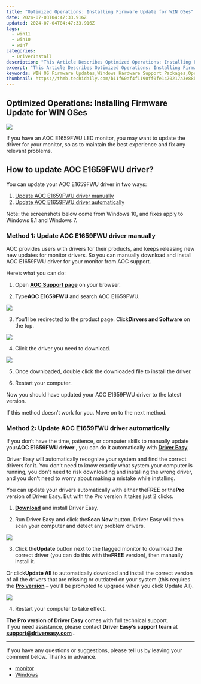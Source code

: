 ```yaml
---
title: "Optimized Operations: Installing Firmware Update for WIN OSes"
date: 2024-07-03T04:47:33.916Z
updated: 2024-07-04T04:47:33.916Z
tags:
  - win11
  - win10
  - win7
categories:
  - DriverInstall
description: "This Article Describes Optimized Operations: Installing Firmware Update for WIN OSes"
excerpt: "This Article Describes Optimized Operations: Installing Firmware Update for WIN OSes"
keywords: WIN OS Firmware Updates,Windows Hardware Support Packages,Operating System Security Patches,Firmware Optimization Tutorials,Latest WIN Updates Guide,Hardware Compatibility with WIN OS,Improving System Performance in WIN
thumbnail: https://thmb.techidaily.com/b11f60af4f1190ff0fe1470217a3e88ba5ec7f084c8dd4d5a027c3574d3f04e3.jpg
---
```


## Optimized Operations: Installing Firmware Update for WIN OSes

![](https://images.drivereasy.com/wp-content/uploads/2019/09/image-883.png)

 If you have an AOC E1659FWU LED monitor, you may want to update the driver for your monitor, so as to maintain the best experience and fix any relevant problems.

## How to update AOC E1659FWU driver?

You can update your AOC E1659FWU driver in two ways:

1. [Update AOC E1659FWU driver manually](#m1)
2. [Update AOC E1659FWU driver automatically](#m2)

 Note: the screenshots below come from Windows 10, and fixes apply to Windows 8.1 and Windows 7.

### Method 1: Update AOC E1659FWU driver manually

 AOC provides users with drivers for their products, and keeps releasing new new updates for monitor drivers. So you can manually download and install AOC E1659FWU driver for your monitor from AOC support.

Here’s what you can do:

 1) Open **[AOC Support page](https://us.aoc.com/)**  on your browser.

 2) Type**AOC E1659FWU** and search AOC E1659FWU.

![](https://images.drivereasy.com/wp-content/uploads/2019/09/image-878.png)

 3) You’ll be redirected to the product page. Click**Dirvers and Software** on the top.

![](https://images.drivereasy.com/wp-content/uploads/2019/09/image-879.png)

4) Click the driver you need to download.

![](https://images.drivereasy.com/wp-content/uploads/2019/09/image-880.png)

 5) Once downloaded, double click the downloaded file to install the driver.

 6) Restart your computer.

 Now you should have updated your AOC E1659FWU driver to the latest version.

If this method doesn’t work for you. Move on to the next method.

### Method 2: Update AOC E1659FWU driver automatically

 If you don’t have the time, patience, or computer skills to manually update your**AOC E1659FWU driver** , you can do it automatically with **[Driver Easy](https://tools.techidaily.com/drivereasy/download/)**  .

 Driver Easy will automatically recognize your system and find the correct drivers for it. You don’t need to know exactly what system your computer is running, you don’t need to risk downloading and installing the wrong driver, and you don’t need to worry about making a mistake while installing.

 You can update your drivers automatically with either the**FREE** or the**Pro** version of Driver Easy. But with the Pro version it takes just 2 clicks.

 1) **[Download](https://tools.techidaily.com/drivereasy/download/)**  and install Driver Easy.

 2) Run Driver Easy and click the**Scan Now** button. Driver Easy will then scan your computer and detect any problem drivers.

![](https://images.drivereasy.com/wp-content/uploads/2019/09/image-881.png)

 3) Click the**Update** button next to the flagged monitor to download the correct driver (you can do this with the**FREE** version), then manually install it.

 Or click**Update All** to automatically download and install the correct version of all the drivers that are missing or outdated on your system (this requires the **[Pro version](https://tools.techidaily.com/drivereasy/download/)**  – you’ll be prompted to upgrade when you click Update All).

![](https://images.drivereasy.com/wp-content/uploads/2019/09/image-882.png)

4) Restart your computer to take effect.

**The Pro version of Driver Easy** comes with full technical support.  
 If you need assistance, please contact **Driver Easy’s support team** at **[support@drivereasy.com](mailto:support@drivereasy.com) .**

---

 If you have any questions or suggestions, please tell us by leaving your comment below. Thanks in advance.

* [monitor](https://tools.techidaily.com/drivereasy/download/)
* [Windows](https://tools.techidaily.com/drivereasy/download/)

<ins class="adsbygoogle"
     style="display:block"
     data-ad-format="autorelaxed"
     data-ad-client="ca-pub-7571918770474297"
     data-ad-slot="1223367746"></ins>



<ins class="adsbygoogle"
     style="display:block"
     data-ad-client="ca-pub-7571918770474297"
     data-ad-slot="8358498916"
     data-ad-format="auto"
     data-full-width-responsive="true"></ins>


